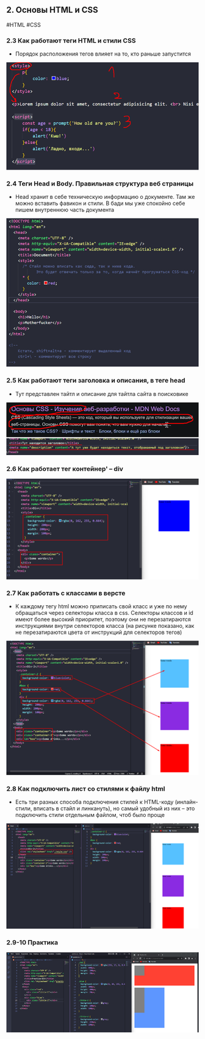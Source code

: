 ## **2. Основы HTML и CSS**
#HTML #CSS 

### **2.3 Как работают теги HTML и стили CSS**

- Порядок расположения тегов влияет на то, кто раньше запустится

![](_png/Pasted%20image%2020220907191228.png)

### **2.4 Теги Head и Body. Правильная структура веб страницы**

- Head хранит в себе техническую информацию о документе. Там же можно вставить фавикон и стили. В бади мы уже спокойно себе пишем внутреннюю часть документа

![](_png/Pasted%20image%2020220907191236.png)

### **2.5 Как работают теги заголовка и описания, в теге head**

- Тут представлен тайтл и описание для тайтла сайта в поисковике

![](_png/Pasted%20image%2020220907191248.png)![](_png/Pasted%20image%2020220907191254.png)

### **2.6 Как работает тег контейнер' – div**

![](_png/Pasted%20image%2020220907191302.png)

### **2.7 Как работать с классами в версте**

- К каждому тегу html можно приписать свой класс и уже по нему обращаться через селекторы класса в css. Селекторы классов и id имеют более высокий приоритет, поэтому они не перезатираются инструкциями внутри селекторов класса (на рисунке показано, как не перезатираются цвета от инструкций для селекторов тегов)

![](_png/Pasted%20image%2020220907191319.png)

### **2.8 Как подключить лист со стилями к файлу html**

- Есть три разных способа подключения стилей к HTML-коду (инлайн-стили, вписать в стайл и линкануть), но самый удобный из них – это подключить стили отдельным файлом, чтоб было проще

![](_png/Pasted%20image%2020220907191330.png)

### **2.9-10 Практика**

![](_png/Pasted%20image%2020220907191337.png)